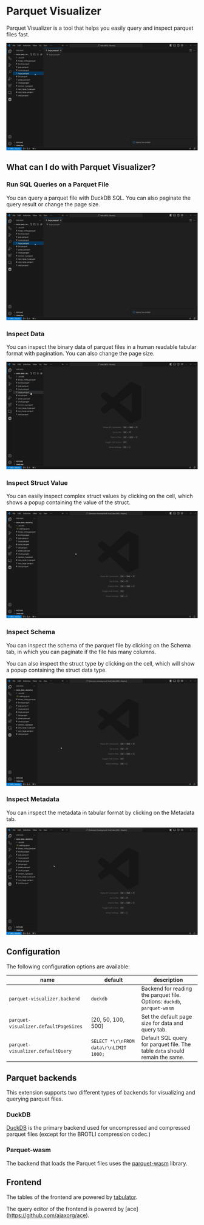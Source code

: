 # Parquet Visualizer
Parquet Visualizer is a tool that helps you easily query and inspect parquet files fast.

![sql](media/sql.gif)

## What can I do with Parquet Visualizer?
### Run SQL Queries on a Parquet File
You can query a parquet file with DuckDB SQL. You can also paginate the query result or change the page size.

![sql](media/sql.gif)

### Inspect Data
You can inspect the binary data of parquet files in a human readable tabular format with pagination. You can also change the page size.

![data](media/inspect_data.gif)

### Inspect Struct Value
You can easily inspect complex struct values by clicking on the cell, which shows a popup containing the value of the struct.

![complex](media/inspect_complex.gif)

### Inspect Schema
You can inspect the schema of the parquet file by clicking on the Schema tab, in which you can paginate if the file has many columns.

You can also inspect the struct type by clicking on the cell, which will show a popup containing the struct data type.

![schema](media/inspect_schema.gif)

### Inspect Metadata
You can inspect the metadata in tabular format by clicking on the Metadata tab.

![metadata](media/inspect_metadata.gif)

## Configuration
The following configuration options are available:

|name|default|description|
|----|-------|-----------|
|`parquet-visualizer.backend`|`duckdb`| Backend for reading the parquet file. Options: `duckdb`, `parquet-wasm`|
|`parquet-visualizer.defaultPageSizes`|[20, 50, 100, 500]|Set the default page size for data and query tab.|
|`parquet-visualizer.defaultQuery`|`SELECT *\r\nFROM data\r\nLIMIT 1000;`|Default SQL query for parquet file. The table `data` should remain the same.|


## Parquet backends
This extension supports two different types of backends for visualizing and querying parquet files.

### DuckDB
[DuckDB](https://duckdb.org/docs/index) is the primary backend used for uncompressed and compressed parquet files (except for the BROTLI compression codec.)

### Parquet-wasm
The backend that loads the Parquet files uses the [parquet-wasm](https://kylebarron.dev/parquet-wasm) library.

## Frontend
The tables of the frontend are powered by [tabulator](https://tabulator.info/).

The query editor of the frontend is powered by [ace] (https://github.com/ajaxorg/ace).

